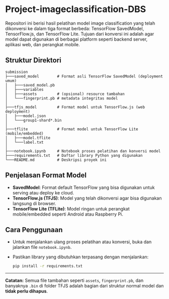 # Project-imageclassification-DBS
Repositori ini berisi hasil pelatihan model image classification yang telah dikonversi ke dalam tiga format berbeda: TensorFlow SavedModel, TensorFlow.js, dan TensorFlow Lite. Tujuan dari konversi ini adalah agar model dapat digunakan di berbagai platform seperti backend server, aplikasi web, dan perangkat mobile.

## Struktur Direktori

```
submission
├───saved_model        # Format asli TensorFlow SavedModel (deployment umum)
│   ├───saved_model.pb
│   ├───variables
│   ├───assets         # (opsional) resource tambahan
│   └───fingerprint.pb # metadata integritas model
│
├───tfjs_model         # Format model untuk TensorFlow.js (web deployment)
│   ├───model.json
│   └───group1-shard*.bin
│
├───tflite             # Format model untuk TensorFlow Lite (mobile/embedded)
│   ├───model.tflite
│   └───label.txt
│
├───notebook.ipynb     # Notebook proses pelatihan dan konversi model
├───requirements.txt   # Daftar library Python yang digunakan
└───README.md          # Deskripsi proyek ini
```

## Penjelasan Format Model

- **SavedModel**: Format default TensorFlow yang bisa digunakan untuk serving atau deploy ke cloud.
- **TensorFlow.js (TFJS)**: Model yang telah dikonversi agar bisa digunakan langsung di browser.
- **TensorFlow Lite (TFLite)**: Model ringan untuk perangkat mobile/embedded seperti Android atau Raspberry Pi.

## Cara Penggunaan

- Untuk menjalankan ulang proses pelatihan atau konversi, buka dan jalankan file `notebook.ipynb`.
- Pastikan library yang dibutuhkan terpasang dengan menjalankan:

  ```bash
  pip install -r requirements.txt
  ```

---

**Catatan:** Semua file tambahan seperti `assets`, `fingerprint.pb`, dan banyaknya `.bin` di folder TFJS adalah bagian dari struktur normal model dan **tidak perlu dihapus**.

```
